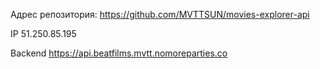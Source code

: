 Адрес репозитория: https://github.com/MVTTSUN/movies-explorer-api

IP 51.250.85.195

Backend https://api.beatfilms.mvtt.nomoreparties.co
